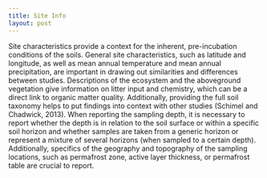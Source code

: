 ```yaml
---
title: Site Info
layout: post
---
```


Site characteristics provide a context for the inherent, pre-incubation
conditions of the soils. General site characteristics, such as latitude
and longitude, as well as mean annual temperature and mean annual
precipitation, are important in drawing out similarities and differences
between studies. Descriptions of the ecosystem and the aboveground
vegetation give information on litter input and chemistry, which can be
a direct link to organic matter quality. Additionally, providing the
full soil taxonomy helps to put findings into context with other studies
(Schimel and Chadwick, 2013). When reporting the sampling depth, it is
necessary to report whether the depth is in relation to the soil surface
or within a specific soil horizon and whether samples are taken from a
generic horizon or represent a mixture of several horizons (when sampled
to a certain depth). Additionally, specifics of the geography and
topography of the sampling locations, such as permafrost zone, active
layer thickness, or permafrost table are crucial to report.
